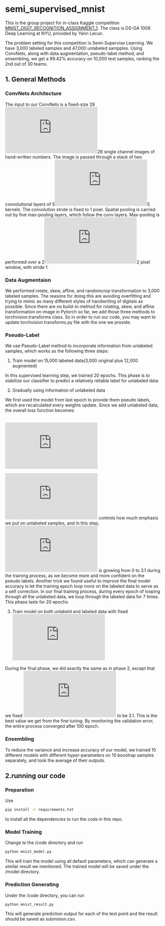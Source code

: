 # semi_supervised_mnist 
This is the group project for in-class Kaggle competition [MNIST_DIGIT_RECOGNITION_ASSIGNMENT_1](https://inclass.kaggle.com/c/mnist-digit-recognition-assignment-1). The class is DS-GA 1008 Deep Learning at NYU, provided by Yann Lecun. 

The problem setting for this competition is Semi-Supervise Learning. We have 3,000 labeled samples and 47,000 unlabeled sampples. Using ConvNets, along with data augmentation, pseudo-label method, and ensembling, we get a 99.42% accuracy on 10,000 test samples, ranking the 2nd out of 30 teams.

## 1. General Methods
### ConvNets Architecture
The input to our ConvNets is a fixed-size 28![](http://latex.codecogs.com/gif.latex?*)28 single channel images of hand-written numbers. The image is passed through a stack of two convolutional layers of 5![](http://latex.codecogs.com/gif.latex?*)5 kernels. The convolution stride is fixed to 1 pixel. Spatial pooling is carried out by five max-pooling layers, which follow the conv layers. Max-pooling is performed over a 2![](http://latex.codecogs.com/gif.latex?*)2 pixel window, with stride 1.

### Data Augmentaion
We performed rotate, skew, affine, and randomcrop transformation to 3,000 labeled samples. The reasons for doing this are avoiding overfitting and trying to mimic as many different styles of handwriting of digitals as possible. Since there are no build-in method for rotating, skew, and affine transformation on image in Pytorch so far, we add those three methods to torchvision.transforms class. So in order to run our code, you may want to update torchvision.transforms.py file with the one we provide.

### Pseudo-Label
We use Pseudo-Label method to incorporate information from unlabeled samples, which works as the following three steps:

1. Train model on 15,000 labeled data(3,000 original plus 12,000 augmented)

In this supervised learning step, we trained 20 epochs. This phase is to stabilize our classifier to predict a relatively reliable label for unlabeled data

2. Gradually using information of unlabeled data

We first used the model from last epoch to provide them pseudo labels, which are recalculated every weights update. Since we add unlabeled data, the overall loss function becomes:

&nbsp;&nbsp;&nbsp;&nbsp;&nbsp;&nbsp;&nbsp;&nbsp;&nbsp;&nbsp;&nbsp;&nbsp;&nbsp;&nbsp;&nbsp;&nbsp;&nbsp;&nbsp;&nbsp;&nbsp;&nbsp;&nbsp;&nbsp;&nbsp;&nbsp;&nbsp;&nbsp;&nbsp;&nbsp;&nbsp;&nbsp;&nbsp;&nbsp;&nbsp;&nbsp;&nbsp;&nbsp;&nbsp;&nbsp;&nbsp;&nbsp;&nbsp;&nbsp;&nbsp;&nbsp;&nbsp;&nbsp;&nbsp;&nbsp;&nbsp;&nbsp;&nbsp;&nbsp;&nbsp;![](http://latex.codecogs.com/gif.latex?L%20%3D%20%5Cfrac%7B1%7D%7Bn%7D%5Csum_%7Bm%3D1%7D%5E%7Bn%7D%5Csum_%7Bi%3D1%7D%5E%7BC%7DL%28y_i%5Em%2Cf_i%5Em%29&plus;%5Calpha%28t%29%5Cfrac%7B1%7D%7Bn%27%7D%5Csum_%7Bm%3D1%7D%5E%7Bn%27%7D%5Csum_%7Bi%3D1%7D%5E%7BC%7DL%28y%27%7B_i%5Em%7D%2Cf%27%7B_i%5Em%7D%29)

![](http://latex.codecogs.com/gif.latex?%5Calpha) controls how much emphasis we put on unlabeled samples, and in this step, ![](http://latex.codecogs.com/gif.latex?%5Calpha) is growing from 0 to 3.1 during the training process, as we become more and more confident on the pseudo labels.
Another trick we found useful to improve the final model accuracy is let the training epoch loop more on the labeled data to serve as a self correction. In our final training process, during every epoch of looping through all the unlabeled data, we loop through the labeled data for 7 times. This phase lasts for 20 epochs.

3. Train model on both unlabeld and labeled data with fixed ![](http://latex.codecogs.com/gif.latex?%5Calpha)

During the final phase, we did exactly the same as in phase 2, except that we fixed ![](http://latex.codecogs.com/gif.latex?%5Calpha) to be 3.1. This is the best value we get from the fine tuning. By monitoring the validation error, the entire process converged after 100 epoch.

### Ensembling
To reduce the variance and increase accuracy of our model, we trained 10 different models with different hyper-parameters on 10 boostrap samples separately, and took the average of their outputs.

## 2.running our code
### Preparation
Use 
```bash
pip install -r requirements.txt
```
to install all the dependencies to run the code in this repo. 
### Model Training
Change to the /code directory and run 
```bash
python mnist_model.py 
```
This will train the model using all default parameters, which can generate a similar result we mentioned. The trained model will be saved under the /model directory.
### Prediction Generating
Under the /code directory, you can run 
```bash
python mnist_result.py
```
This will generate prediction output for each of the test point and the result should be saved as submision.csv.
